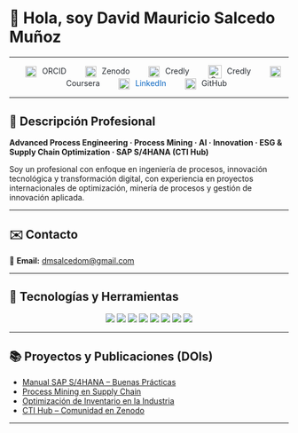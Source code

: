 # 👋 Hola, soy David Mauricio Salcedo Muñoz  

---
<p align="center">

  <!-- ORCID -->
  <a href="https://orcid.org/0009-0004-8289-2432" target="_blank" style="margin: 0 15px; text-decoration:none;">
    <img src="https://cdn.simpleicons.org/orcid/A6CE39" alt="ORCID" width="20" height="20" style="vertical-align:middle;"/>
    <span style="margin-left:6px; color:#24292f; font-size:14px;">ORCID</span>
  </a>

  <!-- Zenodo -->
  <a href="https://zenodo.org/communities/sti-hub-ai-processmining-supplychain-esg/" target="_blank" style="margin: 0 15px; text-decoration:none;">
    <img src="https://cdn.simpleicons.org/zenodo/1682D4" alt="Zenodo" width="20" height="20" style="vertical-align:middle;"/>
    <span style="margin-left:6px; color:#24292f; font-size:14px;">Zenodo</span>
  </a>

  <!-- Credly -->
  <a href="https://www.credly.com/users/dmsalcedom" target="_blank" style="margin: 0 15px; text-decoration:none;">
    <img src="https://cdn.simpleicons.org/credly/FF6B00" alt="Credly" width="20" height="20" style="vertical-align:middle;"/>
    <span style="margin-left:6px; color:#24292f; font-size:14px;">Credly</span>
  </a>

<!-- Credly -->
<a href="https://www.credly.com/users/dmsalcedom" target="_blank" style="margin: 0 15px; text-decoration:none;">
  <img src="https://cdn.simpleicons.org/credly/FF6B00" alt="Credly" width="24" height="24" style="vertical-align:middle;"/>
  <span style="margin-left:6px; color:#24292f; font-size:14px;">Credly</span>
</a>




  <!-- Coursera -->
  <a href="https://www.coursera.org/user/897e9a6b058fed73e715753d465de838" target="_blank" style="margin: 0 15px; text-decoration:none;">
    <img src="https://cdn.simpleicons.org/coursera/0056D2" alt="Coursera" width="20" height="20" style="vertical-align:middle;"/>
    <span style="margin-left:6px; color:#24292f; font-size:14px;">Coursera</span>
  </a>

  <!-- LinkedIn -->
  <a href="https://www.linkedin.com/in/dm-slcm06/" target="_blank" style="margin: 0 15px; text-decoration:none;">
    <img src="https://cdn-icons-png.flaticon.com/512/174/174857.png" alt="LinkedIn" width="20" height="20" style="vertical-align:middle;"/>
    <span style="margin-left:6px; color:#0A66C2; font-size:14px;">LinkedIn</span>
  </a>

  <!-- GitHub -->
  <a href="https://github.com/dmsalcedom" target="_blank" style="margin: 0 15px; text-decoration:none;">
    <img src="https://cdn.simpleicons.org/github/181717" alt="GitHub" width="20" height="20" style="vertical-align:middle;"/>
    <span style="margin-left:6px; color:#24292f; font-size:14px;">GitHub</span>
  </a>

</p>





---

## 🧾 Descripción Profesional  
**Advanced Process Engineering · Process Mining · AI · Innovation · ESG & Supply Chain Optimization · SAP S/4HANA (CTI Hub)**  

Soy un profesional con enfoque en ingeniería de procesos, innovación tecnológica y transformación digital, con experiencia en proyectos internacionales de optimización, minería de procesos y gestión de innovación aplicada.

---

## ✉️ Contacto  
📩 **Email:** dmsalcedom@gmail.com  

---

## 🚀 Tecnologías y Herramientas  

<p align="center">
  <img src="https://img.shields.io/badge/Python-3776AB?logo=python&logoColor=white" />
  <img src="https://img.shields.io/badge/MATLAB-orange?logo=mathworks&logoColor=white" />
  <img src="https://img.shields.io/badge/Celonis-2E74B5?logo=celonis&logoColor=white" />
  <img src="https://img.shields.io/badge/TensorFlow-FF6F00?logo=tensorflow&logoColor=white" />
  <img src="https://img.shields.io/badge/Docker-2496ED?logo=docker&logoColor=white" />
  <img src="https://img.shields.io/badge/Kubernetes-326CE5?logo=kubernetes&logoColor=white" />
  <img src="https://img.shields.io/badge/SAP-0FAAFF?logo=sap&logoColor=white" />
  <img src="https://img.shields.io/badge/Power%20BI-F2C811?logo=powerbi&logoColor=black" />
</p>

---

## 📚 Proyectos y Publicaciones (DOIs)
- [Manual SAP S/4HANA – Buenas Prácticas](https://doi.org/10.5281/zenodo.1234567)  
- [Process Mining en Supply Chain](https://doi.org/10.48550/arXiv.2401.00001)  
- [Optimización de Inventario en la Industria](https://doi.org/10.5281/zenodo.9876643)  
- [CTI Hub – Comunidad en Zenodo](https://zenodo.org/communities/sti-hub-ai-processmining-supplychain-esg/)  

---


